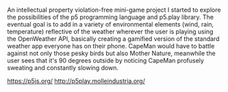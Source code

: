An intellectual property violation-free mini-game project I started to explore the possibilities of the p5 programming language and p5.play library. The eventual goal is to add in a variety of environmental elements (wind, rain, temperature) reflective of the weather wherever the user is playing using the OpenWeather API, basically creating a gamified version of the standard weather app everyone has on their phone. CapeMan would have to battle against not only those pesky birds but also Mother Nature, meanwhile the user sees that it's 90 degrees outside by noticing CapeMan profusely sweating and constantly slowing down. 

https://p5js.org/
http://p5play.molleindustria.org/
